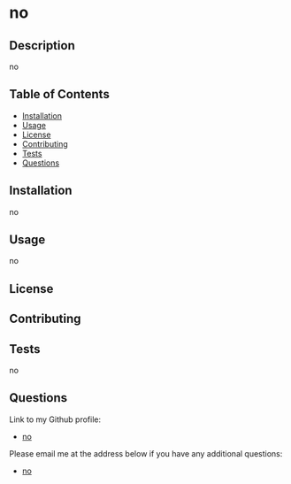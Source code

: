 # no


## Description

no


## Table of Contents

- [Installation](#installation)
- [Usage](#usage)
- [License](#license)
- [Contributing](#contributing)
- [Tests](#tests)
- [Questions](#questions)


## Installation

no


## Usage

no


## License




## Contributing




## Tests

no


## Questions

Link to my Github profile:
- [no](https://github.com/no)

Please email me at the address below if you have any additional questions:
- [no](mailto:no)


